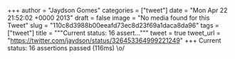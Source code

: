
+++
author = "Jaydson Gomes"
categories = ["tweet"]
date = "Mon Apr 22 21:52:02 +0000 2013"
draft = false
image = "No media found for this Tweet"
slug = "110c8d3988b00eeafd73ec8d23f69a1daca8da96"
tags = ["tweet"]
title = """Current status: 16 assert..."""
tweet = true
tweet_url = "https://twitter.com/jaydson/status/326453364999221249"
+++
Current status: 16 assertions passed (116ms) \o/
